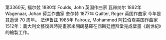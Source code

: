 第3360天, 福尔兹 1880年 Foulds, John 英国作曲家 瓦赫纳尔 1862年 Wagenaar, Johan 荷兰作曲家 奎尔特 1877年 Quilter, Roger 英国作曲家 今年是其逝世 70 周年。 法伊鲁兹 1985年 Fairouz, Mohammed 阿拉伯裔美国作曲家  1512年：義大利文藝復興時期畫家米開朗基羅在西斯廷禮拜堂完成壁畫《創世紀》的繪製工作。
